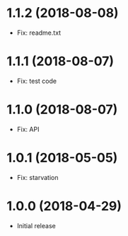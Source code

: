 # 1.1.2 (2018-08-08)

- Fix: readme.txt

# 1.1.1 (2018-08-07)

- Fix: test code

# 1.1.0 (2018-08-07)

- Fix: API

# 1.0.1 (2018-05-05)

- Fix: starvation

# 1.0.0 (2018-04-29)

- Initial release
